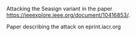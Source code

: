 Attacking the Seasign variant in the paper https://ieeexplore.ieee.org/document/10416853/.

Paper describing the attack on eprint.iacr.org
